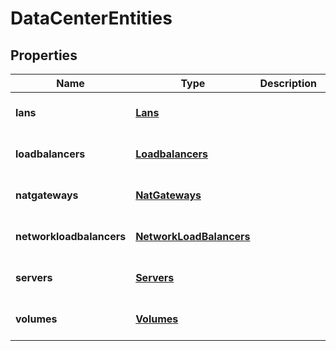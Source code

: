 # DataCenterEntities

## Properties
| Name | Type | Description | Notes |
| ------------ | ------------- | ------------- | ------------- |
| **lans** | [**Lans**](Lans.md) |  | [optional] [default to undefined] |
| **loadbalancers** | [**Loadbalancers**](Loadbalancers.md) |  | [optional] [default to undefined] |
| **natgateways** | [**NatGateways**](NatGateways.md) |  | [optional] [default to undefined] |
| **networkloadbalancers** | [**NetworkLoadBalancers**](NetworkLoadBalancers.md) |  | [optional] [default to undefined] |
| **servers** | [**Servers**](Servers.md) |  | [optional] [default to undefined] |
| **volumes** | [**Volumes**](Volumes.md) |  | [optional] [default to undefined] |


